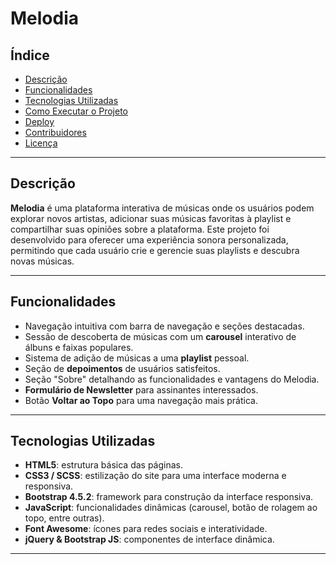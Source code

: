 # Melodia

## Índice
- [Descrição](#descrição)
- [Funcionalidades](#funcionalidades)
- [Tecnologias Utilizadas](#tecnologias-utilizadas)
- [Como Executar o Projeto](#como-executar-o-projeto)
- [Deploy](#deploy)
- [Contribuidores](#contribuidores)
- [Licença](#licença)

---

## Descrição
**Melodia** é uma plataforma interativa de músicas onde os usuários podem explorar novos artistas, adicionar suas músicas favoritas à playlist e compartilhar suas opiniões sobre a plataforma. Este projeto foi desenvolvido para oferecer uma experiência sonora personalizada, permitindo que cada usuário crie e gerencie suas playlists e descubra novas músicas.

---

## Funcionalidades
- Navegação intuitiva com barra de navegação e seções destacadas.
- Sessão de descoberta de músicas com um **carousel** interativo de álbuns e faixas populares.
- Sistema de adição de músicas a uma **playlist** pessoal.
- Seção de **depoimentos** de usuários satisfeitos.
- Seção "Sobre" detalhando as funcionalidades e vantagens do Melodia.
- **Formulário de Newsletter** para assinantes interessados.
- Botão **Voltar ao Topo** para uma navegação mais prática.

---

## Tecnologias Utilizadas
- **HTML5**: estrutura básica das páginas.
- **CSS3 / SCSS**: estilização do site para uma interface moderna e responsiva.
- **Bootstrap 4.5.2**: framework para construção da interface responsiva.
- **JavaScript**: funcionalidades dinâmicas (carousel, botão de rolagem ao topo, entre outras).
- **Font Awesome**: ícones para redes sociais e interatividade.
- **jQuery & Bootstrap JS**: componentes de interface dinâmica.

---
